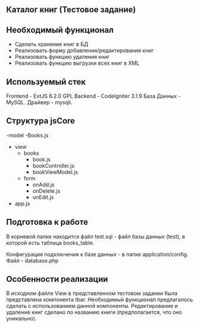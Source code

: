 ## Каталог книг (Тестовое задание)

## Необходимый функционал

- Сделать хранение книг в БД
- Реализовать форму добавления/редактирования книг
- Реализовать функцию удаления книг 
- Реализовать функцию выгрузки всех книг в XML

## Используемый стек

Frontend - ExtJS 6.2.0 GPL
Backend - CodeIgniter 3.1.9
База Данных - MySQL. Драйвер - mysqli.

## Структура jsCore

-model
	-Books.js
- view
	- books
		- book.js
		- bookController.js
		- bookViewModel.js
	- form
		- onAdd.js
		- onDelete.js
		- onEdit.js
- app.js

## Подготовка к работе

В корневой папке находится файл test.sql - файл базы данных (test), в которой есть таблица books_table.

Конфигурация подключения к базе данных - в папке application/config. Файл - database.php

## Особенности реализации

В исходном файле View в представленном тестовом задании была представлена компонента tbar.
Необходимый функционал предлагалось сделать с использованием данной компоненты.
Редактирование и удаление книг сделано по названию книги (предполагается, что оно уникально).






